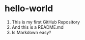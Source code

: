 hello-world
================

1. This is my first GitHub Repository
2. And this is a README.md
3. Is Markdown easy?